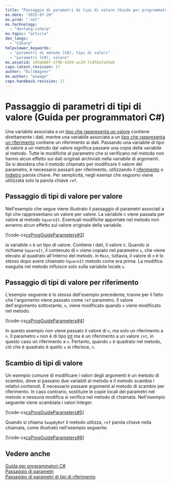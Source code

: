 ```yaml
---
title: "Passaggio di parametri di tipi di valore (Guida per programmatori C#) | Microsoft Docs"
ms.date: "2015-07-20"
ms.prod: ".net"
ms.technology: 
  - "devlang-csharp"
ms.topic: "article"
dev_langs: 
  - "CSharp"
helpviewer_keywords: 
  - "parametri di metodo [C#], tipi di valori"
  - "parametri [C#], valore"
ms.assetid: 193ab86f-5f9b-4359-ac29-7cdf8afad3a6
caps.latest.revision: 17
author: "BillWagner"
ms.author: "wiwagn"
caps.handback.revision: 17
---
```

# Passaggio di parametri di tipi di valore (Guida per programmatori C#)
Una variabile associata a un [tipo che rappresenta un valore](../../../csharp/language-reference/keywords/value-types.md) contiene direttamente i dati, mentre una variabile associata a un [tipo che rappresenta un riferimento](../../../csharp/language-reference/keywords/reference-types.md) contiene un riferimento ai dati.  Passando una variabile di tipo di valore a un metodo dal valore significa passare una copia della variabile al metodo.  Tutte le modifiche al parametro che si verificano nel metodo non hanno alcun effetto sui dati originali archiviati nella variabile di argomenti.  Se si desidera che il metodo chiamato per modificare il valore del parametro, è necessario passarli per riferimento, utilizzando il [riferimento](../../../csharp/language-reference/keywords/ref.md) o  [indietro](../../../csharp/language-reference/keywords/out.md) parola chiave.  Per semplicità, negli esempi che seguono viene utilizzata solo la parola chiave `ref`.  
  
## Passaggio di tipi di valore per valore  
 Nell'esempio che segue viene illustrato il passaggio di parametri associati a tipi che rappresentano un valore per valore.  La variabile `n` viene passata per valore al metodo `SquareIt`.  Eventuali modifiche apportate nel metodo non avranno alcun effetto sul valore originale della variabile.  
  
 [!code-cs[csProgGuideParameters#3](../../../csharp/programming-guide/classes-and-structs/codesnippet/csharp/passing-value-type-param_1.cs)]  
  
 la variabile `n` è un tipo di valore.  Contiene i dati, il valore `5`.  Quando si richiama `SquareIt`, il contenuto di `n` viene copiato nel parametro `x`, che viene elevato al quadrato all'interno del metodo.  in `Main`, tuttavia, il valore di  `n` è lo stesso dopo avere chiamato  `SquareIt` metodo come era prima.  La modifica eseguita nel metodo influisce solo sulla variabile locale `x`.  
  
## Passaggio di tipi di valore per riferimento  
 L'esempio seguente è lo stesso dell'esempio precedente, tranne per il fatto che l'argomento viene passato come `ref` parametro.  Il valore dell'argomento sottostante, `n`, viene modificato quando  `x` viene modificato nel metodo.  
  
 [!code-cs[csProgGuideParameters#4](../../../csharp/programming-guide/classes-and-structs/codesnippet/csharp/passing-value-type-param_2.cs)]  
  
 In questo esempio non viene passato il valore di `n`, ma solo un riferimento a `n`.  Il parametro `x` non è di tipo [int](../../../csharp/language-reference/keywords/int.md) ma è un riferimento a un valore `int`, in questo caso un riferimento a `n`.  Pertanto, quando `x` è quadrato nel metodo, cìò che è quadrato è quello  `x` si riferisce,  `n`.  
  
## Scambio di tipi di valore  
 Un esempio comune di modificare i valori degli argomenti è un metodo di scambio, dove si passano due variabili al metodo e il metodo scambia i relativi contenuti.  È necessario passare argomenti al metodo di scambio per riferimento.  In caso contrario, sostituire le copie locali dei parametri nel metodo e nessuna modifica si verifica nel metodo di chiamata.  Nell'esempio seguente viene scambiata i valori Integer.  
  
 [!code-cs[csProgGuideParameters#5](../../../csharp/programming-guide/classes-and-structs/codesnippet/csharp/passing-value-type-param_3.cs)]  
  
 Quando si chiama `SwapByRef` il metodo utilizza,  `ref` parola chiave nella chiamata, come illustrato nell'esempio seguente.  
  
 [!code-cs[csProgGuideParameters#6](../../../csharp/programming-guide/classes-and-structs/codesnippet/csharp/passing-value-type-param_4.cs)]  
  
## Vedere anche  
 [Guida per programmatori C\#](../../../csharp/programming-guide/index.md)   
 [Passaggio di parametri](../../../csharp/programming-guide/classes-and-structs/passing-parameters.md)   
 [Passaggio di parametri di tipi di riferimento](../../../csharp/programming-guide/classes-and-structs/passing-reference-type-parameters.md)